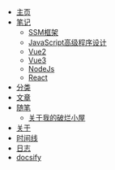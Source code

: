* [主页](/)
* [笔记](/)
    * [SSM框架](notes/SSM框架.md)
    * [JavaScript高级程序设计](notes/JavaScript高级程序设计.md)
    * [Vue2](notes/Vue2.md)
    * [Vue3](notes/Vue3.md)
    * [NodeJs](notes/Nodejs.md)
    * [React](notes/React.md)
* [分类]()
* [文章](/)
* [随笔](/)
  * [关于我的破烂小屋](life/2022/home.md)
* [关于]()
* [时间线](timeLine/README.md)
* [日志](/)
* [docsify](https://docsify.js.org/#/)
